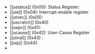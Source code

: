- [[ustatus]] (0x00): Status Register:
- [[uie]] (0x04): Interrupt-enable register
- [[utvec]] (0x05): 
- [[uscratch]] (0x40)
- [[uepc]] (0x41): 
- [[ucause]] (0x42): User-Cause Register
- [[utval]] (0x43) :
- [[uip]] (0x44):
- 